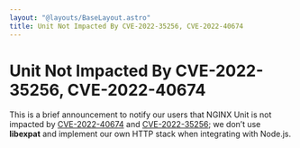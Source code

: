 ```yaml
---
layout: "@layouts/BaseLayout.astro"
title: Unit Not Impacted By CVE-2022-35256, CVE-2022-40674
---
```

# Unit Not Impacted By CVE-2022-35256, CVE-2022-40674

This is a brief announcement to notify our users that NGINX Unit is not
impacted by [CVE-2022-40674](https://nvd.nist.gov/vuln/detail/CVE-2022-40674#vulnCurrentDescriptionTitle)
and [CVE-2022-35256](https://feed.prelude.org/p/cve-2022-35256); we don’t
use **libexpat** and implement our own HTTP stack when integrating with
Node.js.
